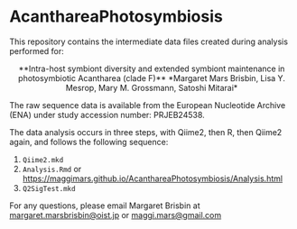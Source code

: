 # AcanthareaPhotosymbiosis

This repository contains the intermediate data files created during analysis performed for: 
<p align="center">
**Intra-host symbiont diversity and extended symbiont maintenance in photosymbiotic Acantharea (clade F)**
*Margaret Mars Brisbin, Lisa Y. Mesrop, Mary M. Grossmann, Satoshi Mitarai*
</p>
The raw sequence data is available from the European Nucleotide Archive (ENA) under study accession number: PRJEB24538.

The data analysis occurs in three steps, with Qiime2, then R, then Qiime2 again, and follows the following sequence: 

1. `Qiime2.mkd`
2. `Analysis.Rmd` or https://maggimars.github.io/AcanthareaPhotosymbiosis/Analysis.html
3. `Q2SigTest.mkd`

For any questions, please email Margaret Brisbin at margaret.marsbrisbin@oist.jp or maggi.mars@gmail.com
